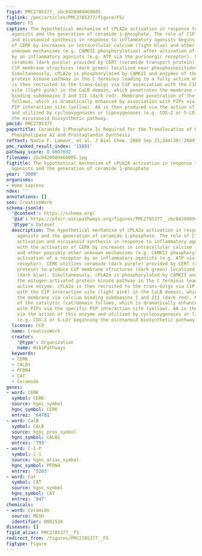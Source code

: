 ```yaml
---
figid: PMC2785377__zbc0420989460005
figlink: /pmc/articles/PMC2785377/figure/F5/
number: F5
caption: The hypothetical mechanism of cPLA2α activation in response to inflammatory
  agonists and the generation of ceramide 1-phosphate. The role of C1P in cPLA2α activation
  and eicosanoid synthesis in response to inflammatory agonists begins with the activation
  of CERK by increases in intracellular calcium (light blue) and other possibly other
  unknown mechanisms (e.g. CAMKII phosphorylation) after activation of a receptor
  by an inflammatory agonists (e.g. ATP via the purinergic receptor). CERK utilizes
  ceramide (dark purple) provided by CERT (ceramide transport protein) to produce
  C1P membrane structures (dark green) localized near phosphoinositides (dark blue).
  Simultaneously, cPLA2α is phosphorylated by CAMKII and enzymes of the mitogen-activated
  protein kinase pathway in the C terminus leading to a fully active enzyme. cPLA2α
  is then recruited to the trans-Golgi via C1P association with the C1P interaction
  site (light pink) in the CaLB domain, which penetrates the membrane via calcium
  binding subdomains I and III (dark red). Membrane penetration of the catalytic (cat)domain
  follows, which is dramatically enhanced by association with PIPs via the specific
  PIP interaction site (yellow). AA is then produced via the action of this enzyme
  and utilized by cyclooxygenases or lipoxygenases (e.g. COX-2 or 5-LO) beginning
  the eicosanoid biosynthetic pathway.
pmcid: PMC2785377
papertitle: Ceramide 1-Phosphate Is Required for the Translocation of Group IVA Cytosolic
  Phospholipase A2 and Prostaglandin Synthesis.
reftext: Nadia F. Lamour, et al. J Biol Chem. 2009 Sep 25;284(39):26897-26907.
pmc_ranked_result_index: '15891'
pathway_score: 0.9007692
filename: zbc0420989460005.jpg
figtitle: The hypothetical mechanism of cPLA2A activation in response to inflammatory
  agonists and the generation of ceramide 1-phosphate
year: '2009'
organisms:
- Homo sapiens
ndex: ''
annotations: []
seo: CreativeWork
schema-jsonld:
  '@context': https://schema.org/
  '@id': https://pfocr.wikipathways.org/figures/PMC2785377__zbc0420989460005.html
  '@type': Dataset
  description: The hypothetical mechanism of cPLA2α activation in response to inflammatory
    agonists and the generation of ceramide 1-phosphate. The role of C1P in cPLA2α
    activation and eicosanoid synthesis in response to inflammatory agonists begins
    with the activation of CERK by increases in intracellular calcium (light blue)
    and other possibly other unknown mechanisms (e.g. CAMKII phosphorylation) after
    activation of a receptor by an inflammatory agonists (e.g. ATP via the purinergic
    receptor). CERK utilizes ceramide (dark purple) provided by CERT (ceramide transport
    protein) to produce C1P membrane structures (dark green) localized near phosphoinositides
    (dark blue). Simultaneously, cPLA2α is phosphorylated by CAMKII and enzymes of
    the mitogen-activated protein kinase pathway in the C terminus leading to a fully
    active enzyme. cPLA2α is then recruited to the trans-Golgi via C1P association
    with the C1P interaction site (light pink) in the CaLB domain, which penetrates
    the membrane via calcium binding subdomains I and III (dark red). Membrane penetration
    of the catalytic (cat)domain follows, which is dramatically enhanced by association
    with PIPs via the specific PIP interaction site (yellow). AA is then produced
    via the action of this enzyme and utilized by cyclooxygenases or lipoxygenases
    (e.g. COX-2 or 5-LO) beginning the eicosanoid biosynthetic pathway.
  license: CC0
  name: CreativeWork
  creator:
    '@type': Organization
    name: WikiPathways
  keywords:
  - CERK
  - CALB1
  - PFDN4
  - CAT
  - Ceramide
genes:
- word: CERK
  symbol: CERK
  source: hgnc_symbol
  hgnc_symbol: CERK
  entrez: '64781'
- word: CalB
  symbol: CALB
  source: hgnc_prev_symbol
  hgnc_symbol: CALB1
  entrez: '793'
- word: C-1-P
  symbol: C-1
  source: hgnc_alias_symbol
  hgnc_symbol: PFDN4
  entrez: '5203'
- word: Cat
  symbol: CAT
  source: hgnc_symbol
  hgnc_symbol: CAT
  entrez: '847'
chemicals:
- word: Ceramide
  source: MESH
  identifier: D002518
diseases: []
figid_alias: PMC2785377__F5
redirect_from: /figures/PMC2785377__F5
figtype: Figure
---
```

